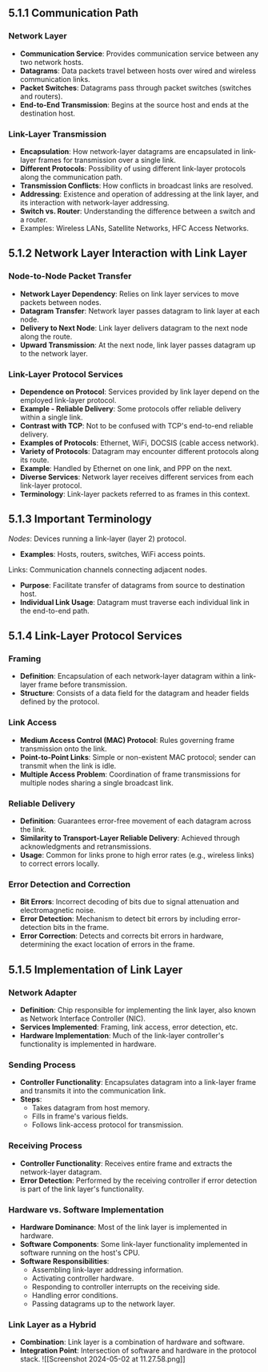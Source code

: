 ## 5.1.1 Communication Path
### Network Layer
- **Communication Service**: Provides communication service between any two network hosts.
- **Datagrams**: Data packets travel between hosts over wired and wireless communication links.
- **Packet Switches**: Datagrams pass through packet switches (switches and routers).
- **End-to-End Transmission**: Begins at the source host and ends at the destination host.
### Link-Layer Transmission
- **Encapsulation**: How network-layer datagrams are encapsulated in link-layer frames for transmission over a single link.
- **Different Protocols**: Possibility of using different link-layer protocols along the communication path.
- **Transmission Conflicts**: How conflicts in broadcast links are resolved.
- **Addressing**: Existence and operation of addressing at the link layer, and its interaction with network-layer addressing.
- **Switch vs. Router**: Understanding the difference between a switch and a router.
- Examples: Wireless LANs, Satellite Networks, HFC Access Networks.
## 5.1.2 Network Layer Interaction with Link Layer
### Node-to-Node Packet Transfer
- **Network Layer Dependency**: Relies on link layer services to move packets between nodes.
- **Datagram Transfer**: Network layer passes datagram to link layer at each node.
- **Delivery to Next Node**: Link layer delivers datagram to the next node along the route.
- **Upward Transmission**: At the next node, link layer passes datagram up to the network layer.
### Link-Layer Protocol Services
- **Dependence on Protocol**: Services provided by link layer depend on the employed link-layer protocol.
- **Example - Reliable Delivery**: Some protocols offer reliable delivery within a single link.
- **Contrast with TCP**: Not to be confused with TCP's end-to-end reliable delivery.
- **Examples of Protocols**: Ethernet, WiFi, DOCSIS (cable access network).
- **Variety of Protocols**: Datagram may encounter different protocols along its route.
- **Example**: Handled by Ethernet on one link, and PPP on the next.
- **Diverse Services**: Network layer receives different services from each link-layer protocol.
- **Terminology**: Link-layer packets referred to as frames in this context.

## 5.1.3 Important Terminology
*Nodes*: Devices running a link-layer (layer 2) protocol.
- **Examples**: Hosts, routers, switches, WiFi access points.

Links: Communication channels connecting adjacent nodes.
- **Purpose**: Facilitate transfer of datagrams from source to destination host.
- **Individual Link Usage**: Datagram must traverse each individual link in the end-to-end path.

## 5.1.4 Link-Layer Protocol Services
### Framing
- **Definition**: Encapsulation of each network-layer datagram within a link-layer frame before transmission.
- **Structure**: Consists of a data field for the datagram and header fields defined by the protocol.
### Link Access
- **Medium Access Control (MAC) Protocol**: Rules governing frame transmission onto the link.
- **Point-to-Point Links**: Simple or non-existent MAC protocol; sender can transmit when the link is idle.
- **Multiple Access Problem**: Coordination of frame transmissions for multiple nodes sharing a single broadcast link.
### Reliable Delivery
- **Definition**: Guarantees error-free movement of each datagram across the link.
- **Similarity to Transport-Layer Reliable Delivery**: Achieved through acknowledgments and retransmissions.
- **Usage**: Common for links prone to high error rates (e.g., wireless links) to correct errors locally.
### Error Detection and Correction
- **Bit Errors**: Incorrect decoding of bits due to signal attenuation and electromagnetic noise.
- **Error Detection**: Mechanism to detect bit errors by including error-detection bits in the frame.
- **Error Correction**: Detects and corrects bit errors in hardware, determining the exact location of errors in the frame.

## 5.1.5 Implementation of Link Layer
### Network Adapter
- **Definition**: Chip responsible for implementing the link layer, also known as Network Interface Controller (NIC).
- **Services Implemented**: Framing, link access, error detection, etc.
- **Hardware Implementation**: Much of the link-layer controller's functionality is implemented in hardware.
### Sending Process
- **Controller Functionality**: Encapsulates datagram into a link-layer frame and transmits it into the communication link.
- **Steps**:
  - Takes datagram from host memory.
  - Fills in frame's various fields.
  - Follows link-access protocol for transmission.
### Receiving Process
- **Controller Functionality**: Receives entire frame and extracts the network-layer datagram.
- **Error Detection**: Performed by the receiving controller if error detection is part of the link layer's functionality.
### Hardware vs. Software Implementation
- **Hardware Dominance**: Most of the link layer is implemented in hardware.
- **Software Components**: Some link-layer functionality implemented in software running on the host's CPU.
- **Software Responsibilities**:
  - Assembling link-layer addressing information.
  - Activating controller hardware.
  - Responding to controller interrupts on the receiving side.
  - Handling error conditions.
  - Passing datagrams up to the network layer.
### Link Layer as a Hybrid
- **Combination**: Link layer is a combination of hardware and software.
- **Integration Point**: Intersection of software and hardware in the protocol stack.
![[Screenshot 2024-05-02 at 11.27.58.png]]
